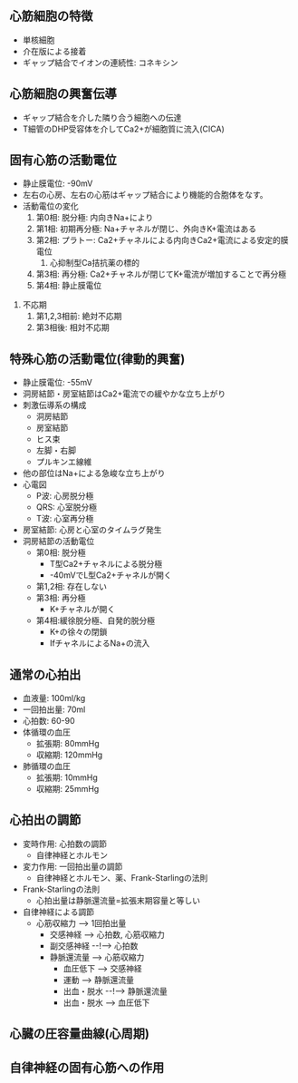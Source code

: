 ## 心筋細胞の特徴
- 単核細胞
- 介在版による接着
- ギャップ結合でイオンの連続性: コネキシン
## 心筋細胞の興奮伝導
- ギャップ結合を介した隣り合う細胞への伝達
- T細管のDHP受容体を介してCa2+が細胞質に流入(CICA)
## 固有心筋の活動電位
- 静止膜電位: -90mV
- 左右の心房、左右の心筋はギャップ結合により機能的合胞体をなす。
- 活動電位の変化
	1. 第0相: 脱分極: 内向きNa+により
	2. 第1相: 初期再分極: Na+チャネルが閉じ、外向きK+電流はある
	3. 第2相: プラトー: Ca2+チャネルによる内向きCa2+電流による安定的膜電位
		1. 心抑制型Ca拮抗薬の標的
	4. 第3相: 再分極: Ca2+チャネルが閉じてK+電流が増加することで再分極
	5. 第4相: 静止膜電位
1. 不応期
	1. 第1,2,3相前: 絶対不応期
	2. 第3相後: 相対不応期
## 特殊心筋の活動電位(律動的興奮)
- 静止膜電位: -55mV
- 洞房結節・房室結節はCa2+電流での緩やかな立ち上がり
- 刺激伝導系の構成
	- 洞房結節
	- 房室結節
	- ヒス束
	- 左脚・右脚
	- プルキンエ線維
- 他の部位はNa+による急峻な立ち上がり
- 心電図
	- P波: 心房脱分極
	- QRS: 心室脱分極
	- T波: 心室再分極
- 房室結節: 心房と心室のタイムラグ発生
- 洞房結節の活動電位
	- 第0相: 脱分極
		- T型Ca2+チャネルによる脱分極
		- -40mVでL型Ca2+チャネルが開く
	- 第1,2相: 存在しない
	- 第3相: 再分極
		- K+チャネルが開く
	- 第4相:緩徐脱分極、自発的脱分極
		- K+の徐々の閉鎖
		- IfチャネルによるNa+の流入
## 通常の心拍出
- 血液量: 100ml/kg
- 一回拍出量: 70ml
- 心拍数: 60-90
- 体循環の血圧
	- 拡張期: 80mmHg
	- 収縮期: 120mmHg
- 肺循環の血圧
	- 拡張期: 10mmHg
	- 収縮期: 25mmHg
## 心拍出の調節
- 変時作用: 心拍数の調節
	- 自律神経とホルモン
- 変力作用: 一回拍出量の調節
	- 自律神経とホルモン、薬、Frank-Starlingの法則
- Frank-Starlingの法則
	- 心拍出量は静脈還流量=拡張末期容量と等しい
- 自律神経による調節
	- 心筋収縮力 --> 1回拍出量
		- 交感神経 --> 心拍数, 心筋収縮力
		- 副交感神経 --!--> 心拍数
		- 静脈還流量 --> 心筋収縮力
			- 血圧低下 --> 交感神経
			- 運動 --> 静脈還流量
			- 出血・脱水 --!--> 静脈還流量
			- 出血・脱水 --> 血圧低下
## 心臓の圧容量曲線(心周期)
## 自律神経の固有心筋への作用